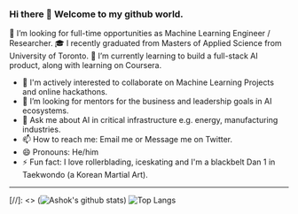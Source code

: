 ### Hi there 👋 Welcome to my github world.

<!--
**AshokTak/AshokTak** is a ✨ _special_ ✨ repository because its `README.md` (this file) appears on your GitHub profile.

Here are some ideas to get you started:
-->

 🔭 I’m looking for full-time opportunities as Machine Learning Engineer / Researcher. 
 🎓 I recently graduated from Masters of Applied Science from University of Toronto. 
 🌱 I’m currently learning to build a full-stack AI product, along with learning on Coursera.
 
- 👯 I'm actively interested to collaborate on Machine Learning Projects and online hackathons.
- 🤔 I’m looking for mentors for the business and leadership goals in AI ecosystems.
- 💬 Ask me about AI in critical infrastructure e.g. energy, manufacturing industries.
- 📫 How to reach me: Email me or Message me on Twitter. 
- 😄 Pronouns: He/him
- ⚡ Fun fact: I love rollerblading, iceskating and I'm a blackbelt Dan 1 in Taekwondo (a Korean Martial Art).

--------
[//]: <> (![Ashok's github stats](https://github-readme-stats.vercel.app/api?username=AshokTak&show_icons=true&theme=dark))
![Top Langs](https://github-readme-stats.vercel.app/api/top-langs/?username=AshokTak&layout=compact)

